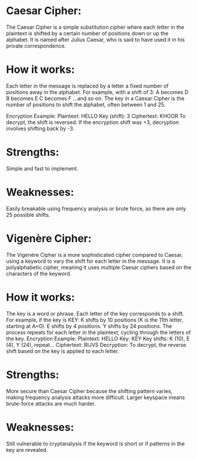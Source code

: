 # Caesar Cipher:
 The Caesar Cipher is a simple substitution cipher where each letter in the plaintext is shifted by a certain number of positions down or up the alphabet. It is named after Julius Caesar, who is said to have used it in his private correspondence.
# How it works:
Each letter in the message is replaced by a letter a fixed number of positions away in the alphabet.
For example, with a shift of 3:
A becomes D
B becomes E
C becomes F
…and so on.
The key in a Caesar Cipher is the number of positions to shift the alphabet, often between 1 and 25.

Encryption Example:
Plaintext: HELLO
Key (shift): 3
Ciphertext: KHOOR
To decrypt, the shift is reversed. If the encryption shift was +3, decryption involves shifting back by -3.

# Strengths:
Simple and fast to implement.
# Weaknesses:
Easily breakable using frequency analysis or brute force, as there are only 25 possible shifts.
# Vigenère Cipher:
The Vigenère Cipher is a more sophisticated cipher compared to Caesar, using a keyword to vary the shift for each letter in the message. It is a polyalphabetic cipher, meaning it uses multiple Caesar ciphers based on the characters of the keyword.

# How it works:
The key is a word or phrase.
Each letter of the key corresponds to a shift. For example, if the key is KEY:
K shifts by 10 positions (K is the 11th letter, starting at A=0).
E shifts by 4 positions.
Y shifts by 24 positions.
The process repeats for each letter in the plaintext, cycling through the letters of the key.
Encryption Example:
Plaintext: HELLO
Key: KEY
Key shifts: K (10), E (4), Y (24), repeat…
Ciphertext: RIJVS
Decryption:
To decrypt, the reverse shift based on the key is applied to each letter.
# Strengths:
More secure than Caesar Cipher because the shifting pattern varies, making frequency analysis attacks more difficult.
Larger keyspace means brute-force attacks are much harder.
# Weaknesses:
Still vulnerable to cryptanalysis if the keyword is short or if patterns in the key are revealed.
